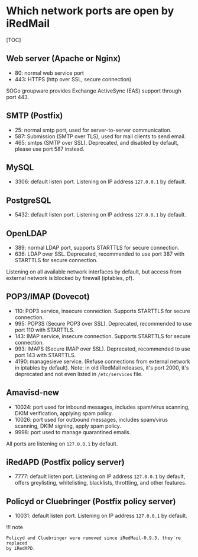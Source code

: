 # Which network ports are open by iRedMail

[TOC]

## Web server (Apache or Nginx)

* 80: normal web service port
* 443: HTTPS (http over SSL, secure connection)

SOGo groupware provides Exchange ActiveSync (EAS) support through port 443.

## SMTP (Postfix)

* 25: normal smtp port, used for server-to-server communication.
* 587: Submission (SMTP over TLS), used for mail clients to send email.
* 465: smtps (SMTP over SSL). Deprecated, and disabled by default, please use
  port 587 instead.

## MySQL

* 3306: default listen port. Listening on IP address `127.0.0.1` by default.

## PostgreSQL

* 5432: default listen port. Listening on IP address `127.0.0.1` by default.

## OpenLDAP

* 389: normal LDAP port, supports STARTTLS for secure connection.
* 636: LDAP over SSL. Deprecated, recommended to use port 387 with STARTTLS for
  secure connection.

Listening on all available network interfaces by default, but access from
external network is blocked by firewall (iptables, pf).

## POP3/IMAP (Dovecot)

* 110: POP3 service, insecure connection. Supports STARTTLS for secure connection.
* 995: POP3S (Secure POP3 over SSL). Deprecated, recommended to use port 110 with STARTTLS.
* 143: IMAP service, insecure connection. Supports STARTTLS for secure connection.
* 993: IMAPS (Secure IMAP over SSL). Deprecated,  recommended to use port 143 with STARTTLS.
* 4190: managesieve service. (Refuse connections from external network in iptables by default). Note: in old iRedMail releases, it's port 2000, it's deprecated and not even listed in `/etc/services` file.

## Amavisd-new

* 10024: port used for inbound messages, includes spam/virus scanning, DKIM
  verification, applying spam policy.
* 10026: port used for outbound messages, includes spam/virus scanning, DKIM
  signing, apply spam policy.
* 9998: port used to manage quarantined emails.

All ports are listening on `127.0.0.1` by default.

## iRedAPD (Postfix policy server)

* 7777: default listen port. Listening on IP address `127.0.0.1` by default,
  offers greylisting, whitelisting, blacklists, throttling, and other features.

## Policyd or Cluebringer (Postfix policy server)

* 10031: default listen port. Listening on IP address `127.0.0.1` by default.

!!! note

    Policyd and Cluebringer were removed since iRedMail-0.9.3, they're replaced
    by iRedAPD.
